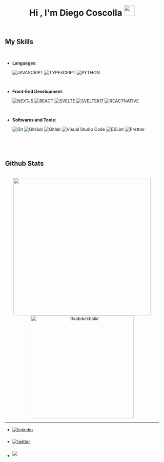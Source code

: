 <h1 align="center"><b>Hi , I'm Diego Coscolla </b><img src="https://media.giphy.com/media/hvRJCLFzcasrR4ia7z/giphy.gif" width="35"></h1>

</br>
<h2>My Skills</h2>
</br>

<p align="center">

- **Languages**:
    
    ![JAVASCRIPT](https://img.shields.io/badge/JavaScript-323330?style=for-the-badge&logo=javascript&logoColor=F7DF1E)
    ![TYPESCRIPT](https://img.shields.io/badge/TypeScript-007ACC?style=for-the-badge&logo=typescript&logoColor=white)
    ![PYTHON](https://img.shields.io/badge/Python-FFD43B?style=for-the-badge&logo=python&logoColor=blue)

<br>   
    
- **Front-End Development**:

   ![NEXTJS](https://img.shields.io/badge/next.js-000000?style=for-the-badge&logo=nextdotjs&logoColor=white)
   ![REACT](https://img.shields.io/badge/React-20232A?style=for-the-badge&logo=react&logoColor=61DAFB)
   ![SVELTE](https://img.shields.io/badge/Svelte-4A4A55?style=for-the-badge&logo=svelte&logoColor=FF3E00)
   ![SVELTEKIT](https://img.shields.io/badge/SvelteKit-FF3E00?style=for-the-badge&logo=Svelte&logoColor=white)
   ![REACTNATIVE](https://img.shields.io/badge/React_Native-20232A?style=for-the-badge&logo=react&logoColor=61DAFB)

<br>

- **Softwares and Tools**:

    ![Git](https://img.shields.io/badge/git-%23F05033.svg?style=for-the-badge&logo=git&logoColor=white)
    ![GitHub](https://img.shields.io/badge/github-%23121011.svg?style=for-the-badge&logo=github&logoColor=white)
    ![Gitlab](https://img.shields.io/badge/GitLab-330F63?style=for-the-badge&logo=gitlab&logoColor=white)
    ![Visual Studio Code](https://img.shields.io/badge/Visual%20Studio%20Code-0078d7.svg?style=for-the-badge&logo=visual-studio-code&logoColor=white)
    ![ESLint](https://img.shields.io/badge/eslint-3A33D1?style=for-the-badge&logo=eslint&logoColor=white)
    ![Prettier](https://img.shields.io/badge/prettier-1A2C34?style=for-the-badge&logo=prettier&logoColor=F7BA3E)

<br>


</p>

<br>
<h2>Github Stats</h2>
<br>

<div align="center">

<a href="https://github.com/dcos96038/">
  <img src="https://github-readme-stats.vercel.app/api?username=dcos96038&include_all_commits=true&count_private=true&show_icons=true&line_height=20&title_color=7A7ADB&icon_color=2234AE&text_color=D3D3D3&bg_color=0,000000,130F40" width="450"/>
  <img src="https://github-readme-stats.vercel.app/api/top-langs?username=dcos96038&show_icons=true&locale=en&layout=compact&line_height=20&title_color=7A7ADB&icon_color=2234AE&text_color=D3D3D3&bg_color=0,000000,130F40" width="337"  alt="0xabdulkhalid"/>

</a>
</div>

-----

<div align='left'>

<ul>

<li>
<a href="https://linkedin.com/in/diego-cos" target="_blank">
<img src="https://img.shields.io/badge/linkedin:  Diego Coscolla-%2300acee.svg?color=405DE6&style=for-the-badge&logo=linkedin&logoColor=white" alt=linkedin style="margin-bottom: 5px;"/>
</a>
</li>

<br>

<li>
<a href="https://twitter.com/diego_cos96" target="_blank">
<img src="https://img.shields.io/badge/twitter:  Diego Coscolla-%2300acee.svg?color=1DA1F2&style=for-the-badge&logo=twitter&logoColor=white" alt=twitter style="margin-bottom: 5px;"/>
</a>
</li>

<br>

<li>
<a href="mailto:diegocoscolla@gmail.com" target="_blank">
<img src="https://img.shields.io/badge/gmail:  Diego Coscolla-%23EA4335.svg?style=for-the-badge&logo=gmail&logoColor=white" t=mail style="margin-bottom: 5px;" />
</a>
</li>
	
</ul>
</div>

<div align='center'>

</div>
